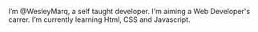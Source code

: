   I’m @WesleyMarq, a self taught developer.
  I'm aiming a Web Developer's carrer.
  I’m currently learning Html, CSS and Javascript.
<!---
WesleyMarq/WesleyMarq is a ✨ special ✨ repository because its `README.md` (this file) appears on your GitHub profile.
You can click the Preview link to take a look at your changes.
--->
